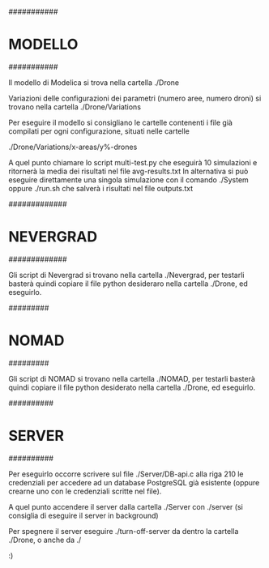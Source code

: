###########
# MODELLO #
###########

Il modello di Modelica si trova nella cartella ./Drone

Variazioni delle configurazioni dei parametri (numero aree, numero droni) si trovano nella cartella ./Drone/Variations

Per eseguire il modello si consigliano le cartelle contenenti i file già compilati per ogni configurazione, situati nelle cartelle

./Drone/Variations/x-areas/y%-drones

A quel punto chiamare lo script multi-test.py che eseguirà 10 simulazioni e ritornerà la media dei risultati nel file avg-results.txt 
In alternativa si può eseguire direttamente una singola simulazione con il comando ./System oppure ./run.sh che salverà i risultati nel file outputs.txt


#############
# NEVERGRAD #
#############

Gli script di Nevergrad si trovano nella cartella ./Nevergrad, per testarli basterà quindi copiare il file python desideraro nella cartella ./Drone, ed eseguirlo.


#########
# NOMAD #
#########

Gli script di NOMAD si trovano nella cartella ./NOMAD, per testarli basterà quindi copiare il file python desiderato nella cartella ./Drone, ed eseguirlo.


##########
# SERVER #
##########

Per eseguirlo occorre scrivere sul file ./Server/DB-api.c alla riga 210 le credenziali per accedere ad un database PostgreSQL già esistente (oppure crearne uno con le credenziali scritte nel file).

A quel punto accendere il server dalla cartella ./Server con ./server (si consiglia di eseguire il server in background)

Per spegnere il server eseguire ./turn-off-server da dentro la cartella ./Drone, o anche da ./

:)
